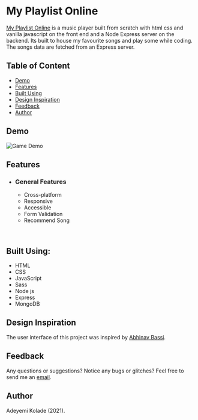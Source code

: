 # My Playlist Online

[My Playlist Online](https://myplaylistonline.netlify.app/) is a music player built from scratch with html css and vanilla javascript on the front end and a Node Express
server on the backend. Its built to house my favourite songs and play some while coding. The songs data are
fetched from an Express server.

## Table of Content

- [Demo](#demo)
- [Features](#features)
- [Built Using](#built-using)
- [Design Inspiration](#design-inspo)
- [Feedback](#feedback)
- [Author](#author)

## <a name="demo"></a> Demo

![Game Demo](assets/demo.gif)

## <a name="features"></a> Features

- ### General Features
  - Cross-platform
  - Responsive
  - Accessible
  - Form Validation
  - Recommend Song

<br>

## <a name="built-using"></a> Built Using:

- HTML
- CSS
- JavaScript
- Sass
- Node js
- Express
- MongoDB

## <a name="design-inspo"></a> Design Inspiration

The user interface of this project was inspired by [Abhinav Bassi](https://www.behance.net/abhibassi).

## <a name="feedback"></a> Feedback

Any questions or suggestions? Notice any bugs or glitches? Feel free to send me an [email](mailto:theophilly20@gmail.com).

## <a name="author"></a> Author

Adeyemi Kolade (2021).
